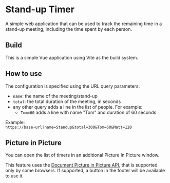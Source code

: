 # Stand-up Timer

A simple web application that can be used to track the remaining time in a stand-up meeting, including the time spent by each person.

## Build
This is a simple Vue application using Vite as the build system.

## How to use
The configuration is specified using the URL query parameters:
- `name`: the name of the meeting/stand-up
- `total`: the total duration of the meeting, in seconds
- any other query adds a line in the list of people. For example:
  - `Tom=60` adds a line with name "Tom" and duration of 60 seconds

Example:  
`https://base-url?name=Standup&total=300&Tom=60&Matt=120`

## Picture in Picture
You can open the list of timers in an additional Picture In Picture window.

This feature uses the [Document Picture in Picture API](https://developer.mozilla.org/en-US/docs/Web/API/Document_Picture-in-Picture_API), that is supported only by some browsers. If supported, a button in the footer will be available to use it.

